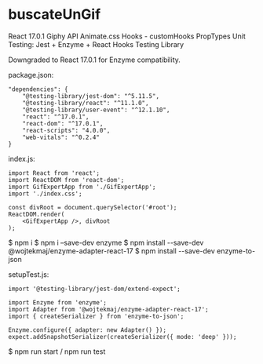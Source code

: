 # buscateUnGif

React 17.0.1
Giphy API
Animate.css
Hooks - customHooks
PropTypes
Unit Testing: Jest + Enzyme + React Hooks Testing Library


Downgraded to React 17.0.1 for Enzyme compatibility.

package.json:
```
"dependencies": {
    "@testing-library/jest-dom": "^5.11.5",
    "@testing-library/react": "^11.1.0",
    "@testing-library/user-event": "^12.1.10",
    "react": "^17.0.1",
    "react-dom": "^17.0.1",
    "react-scripts": "4.0.0",
    "web-vitals": "^0.2.4"
}
```

index.js:
```
import React from 'react';
import ReactDOM from 'react-dom';
import GifExpertApp from './GifExpertApp';
import './index.css';

const divRoot = document.querySelector('#root');
ReactDOM.render(
    <GifExpertApp />, divRoot
);
```

$ npm i
$ npm i –save-dev enzyme
$ npm install --save-dev @wojtekmaj/enzyme-adapter-react-17
$ npm install --save-dev enzyme-to-json

setupTest.js:
```
import '@testing-library/jest-dom/extend-expect';

import Enzyme from 'enzyme';
import Adapter from '@wojtekmaj/enzyme-adapter-react-17';
import { createSerializer } from 'enzyme-to-json';

Enzyme.configure({ adapter: new Adapter() });
expect.addSnapshotSerializer(createSerializer({ mode: 'deep' }));
```

$ npm run start / npm run test
